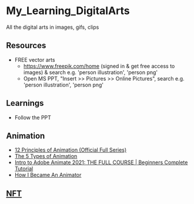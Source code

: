# My_Learning_DigitalArts
All the digital arts in images, gifs, clips

## Resources
* FREE vector arts 
	- https://www.freepik.com/home (signed in & get free access to images) & search e.g. 'person illustration', 'person png'
	- Open MS PPT, "Insert >> Pictures >> Online Pictures", search e.g. 'person illustration', 'person png'

## Learnings
* Follow the PPT

## Animation
* [12 Principles of Animation (Official Full Series)](https://www.youtube.com/watch?v=uDqjIdI4bF4)
* [The 5 Types of Animation](https://www.youtube.com/watch?v=NZbrdCAsYqU)
* [Intro to Adobe Animate 2021: THE FULL COURSE | Beginners Complete Tutorial](https://www.youtube.com/watch?v=JtlVx-dNHcw)
* [How I Became An Animator](https://www.youtube.com/watch?v=mlAyvhc6m9o)

## [NFT](https://github.com/abhi3700/My_Learning_Blockchain/tree/master/NFT)